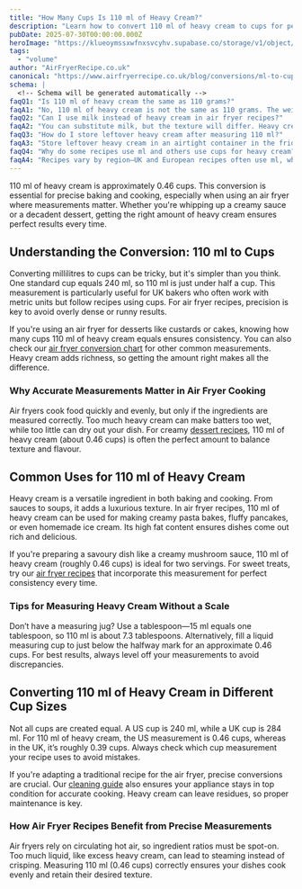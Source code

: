 ```yaml
---
title: "How Many Cups Is 110 ml of Heavy Cream?"
description: "Learn how to convert 110 ml of heavy cream to cups for perfect baking and cooking every time. Get accurate measurements in seconds!"
pubDate: 2025-07-30T00:00:00.000Z
heroImage: "https://klueoymssxwfnxsvcyhv.supabase.co/storage/v1/object/public/Shmucket/how-many-cups-is-110-ml-of-heavy-cream.webp"
tags:
  - "volume"
author: "AirFryerRecipe.co.uk"
canonical: "https://www.airfryerrecipe.co.uk/blog/conversions/ml-to-cups/how-many-cups-is-110-ml-of-heavy-cream"
schema: |
  <!-- Schema will be generated automatically -->
faqQ1: "Is 110 ml of heavy cream the same as 110 grams?"
faqA1: "No, 110 ml of heavy cream is not the same as 110 grams. The weight depends on density—heavy cream is roughly 1.04 grams per ml, so 110 ml weighs about 114 grams. For precise baking, always measure by volume (ml or cups) unless the recipe specifies weight."
faqQ2: "Can I use milk instead of heavy cream in air fryer recipes?"
faqA2: "You can substitute milk, but the texture will differ. Heavy cream has a higher fat content (36-40%), making dishes richer and creamier. For every 110 ml (0.46 cups) of heavy cream, use 80 ml milk + 30 ml melted butter as a substitute, though results may vary."
faqQ3: "How do I store leftover heavy cream after measuring 110 ml?"
faqA3: "Store leftover heavy cream in an airtight container in the fridge for up to 5 days. To extend its life, freeze it in ice cube trays—each cube is about 15 ml, so you can thaw just what you need for future recipes."
faqQ4: "Why do some recipes use ml and others use cups for heavy cream?"
faqA4: "Recipes vary by region—UK and European recipes often use ml, while US recipes prefer cups. Always check the origin of the recipe and convert accordingly. For air fryer cooking, sticking to one measurement system (like ml) ensures consistency."
---
```

<p>110 ml of heavy cream is approximately 0.46 cups. This conversion is essential for precise baking and cooking, especially when using an air fryer where measurements matter. Whether you're whipping up a creamy sauce or a decadent dessert, getting the right amount of heavy cream ensures perfect results every time.</p>

<h2>Understanding the Conversion: 110 ml to Cups</h2>  
<p>Converting millilitres to cups can be tricky, but it's simpler than you think. One standard cup equals 240 ml, so 110 ml is just under half a cup. This measurement is particularly useful for UK bakers who often work with metric units but follow recipes using cups. For air fryer recipes, precision is key to avoid overly dense or runny results.</p>  

<p>If you're using an air fryer for desserts like custards or cakes, knowing how many cups 110 ml of heavy cream equals ensures consistency. You can also check our <a href=https://www.airfryerrecipe.co.uk/air-fryer-conversion-chart>air fryer conversion chart</a> for other common measurements. Heavy cream adds richness, so getting the amount right makes all the difference.</p>  

<h3>Why Accurate Measurements Matter in Air Fryer Cooking</h3>  
<p>Air fryers cook food quickly and evenly, but only if the ingredients are measured correctly. Too much heavy cream can make batters too wet, while too little can dry out your dish. For creamy <a href=https://www.airfryerrecipe.co.uk/recipe-category/dessert>dessert recipes</a>, 110 ml of heavy cream (about 0.46 cups) is often the perfect amount to balance texture and flavour.</p>  

<h2>Common Uses for 110 ml of Heavy Cream</h2>  
<p>Heavy cream is a versatile ingredient in both baking and cooking. From sauces to soups, it adds a luxurious texture. In air fryer recipes, 110 ml of heavy cream can be used for making creamy pasta bakes, fluffy pancakes, or even homemade ice cream. Its high fat content ensures dishes come out rich and delicious.</p>  

<p>If you're preparing a savoury dish like a creamy mushroom sauce, 110 ml of heavy cream (roughly 0.46 cups) is ideal for two servings. For sweet treats, try our <a href=https://www.airfryerrecipe.co.uk/recipes>air fryer recipes</a> that incorporate this measurement for perfect consistency every time.</p>  

<h3>Tips for Measuring Heavy Cream Without a Scale</h3>  
<p>Don’t have a measuring jug? Use a tablespoon—15 ml equals one tablespoon, so 110 ml is about 7.3 tablespoons. Alternatively, fill a liquid measuring cup to just below the halfway mark for an approximate 0.46 cups. For best results, always level off your measurements to avoid discrepancies.</p>  

<h2>Converting 110 ml of Heavy Cream in Different Cup Sizes</h2>  
<p>Not all cups are created equal. A US cup is 240 ml, while a UK cup is 284 ml. For 110 ml of heavy cream, the US measurement is 0.46 cups, whereas in the UK, it’s roughly 0.39 cups. Always check which cup measurement your recipe uses to avoid mistakes.</p>  

<p>If you're adapting a traditional recipe for the air fryer, precise conversions are crucial. Our <a href=https://www.airfryerrecipe.co.uk/air-fryer-cleaner>cleaning guide</a> also ensures your appliance stays in top condition for accurate cooking. Heavy cream can leave residues, so proper maintenance is key.</p>  

<h3>How Air Fryer Recipes Benefit from Precise Measurements</h3>  
<p>Air fryers rely on circulating hot air, so ingredient ratios must be spot-on. Too much liquid, like excess heavy cream, can lead to steaming instead of crisping. Measuring 110 ml (0.46 cups) correctly ensures your dishes cook evenly and retain their desired texture.</p>
